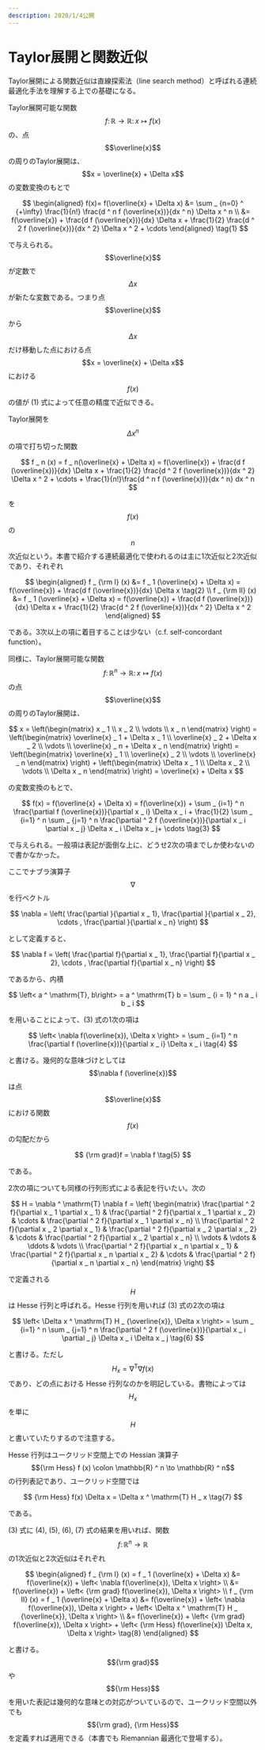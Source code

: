 ```yaml
---
description: 2020/1/4公開
---
```


# Taylor展開と関数近似

Taylor展開による関数近似は直線探索法（line search method）と呼ばれる連続最適化手法を理解する上での基礎になる。

Taylor展開可能な関数$$f \colon \mathbb{R} \to \mathbb{R} \colon x \mapsto f(x)$$の、点$$\overline{x}$$の周りのTaylor展開は、$$x = \overline{x} + \Delta x$$の変数変換のもとで

$$
\begin{aligned}
f(x)= f(\overline{x} + \Delta x) &= \sum _ {n=0} ^ {+\infty} \frac{1}{n!} \frac{d ^ n f (\overline{x})}{dx ^ n} \Delta x ^ n \\
&= f(\overline{x}) + \frac{d f (\overline{x})}{dx} \Delta x + \frac{1}{2} \frac{d ^ 2 f (\overline{x})}{dx ^ 2} \Delta x ^ 2 + \cdots
\end{aligned} \tag{1}
$$

で与えられる。$$\overline{x}$$が定数で$$\Delta x$$が新たな変数である。つまり点$$\overline{x}$$から$$\Delta x$$だけ移動した点における点$$x = \overline{x} + \Delta x$$における$$f(x)$$の値が \(1\) 式によって任意の精度で近似できる。

Taylor展開を$$\Delta x ^ n$$の項で打ち切った関数

$$
f _ n (x) = f _ n(\overline{x} + \Delta x) = f(\overline{x}) + \frac{d f (\overline{x})}{dx} \Delta x + \frac{1}{2} \frac{d ^ 2 f (\overline{x})}{dx ^ 2} \Delta x ^ 2 + \cdots + \frac{1}{n!}\frac{d ^ n f (\overline{x})}{dx ^ n} dx ^ n
$$

を$$f(x)$$の$$n$$次近似という。本書で紹介する連続最適化で使われるのは主に1次近似と2次近似であり、それぞれ

$$
\begin{aligned}
f _ {\rm I} (x) &= f _ 1 (\overline{x} + \Delta x) = f(\overline{x}) + \frac{d f (\overline{x})}{dx} \Delta x \tag{2} \\
f _ {\rm II} (x) &= f _ 1 (\overline{x} + \Delta x) = f(\overline{x}) + \frac{d f (\overline{x})}{dx} \Delta x + \frac{1}{2} \frac{d ^ 2 f (\overline{x})}{dx ^ 2} \Delta x ^ 2 
\end{aligned}
$$

である。3次以上の項に着目することは少ない（c.f. self-concordant function）。

同様に、Taylor展開可能な関数$$f \colon \mathbb{R} ^ n \to \mathbb{R} \colon x \mapsto f(x)$$の点$$\overline{x}$$の周りのTaylor展開は、

$$
x = \left(\begin{matrix}
x _ 1 \\
x _ 2 \\
\vdots \\
x _ n
\end{matrix} \right) =  \left(\begin{matrix}
\overline{x} _ 1 + \Delta x _ 1 \\
\overline{x} _ 2 + \Delta x _ 2 \\
\vdots \\
\overline{x} _ n + \Delta x _ n
\end{matrix} \right) = \left(\begin{matrix}
\overline{x} _ 1 \\
\overline{x} _ 2 \\
\vdots \\
\overline{x} _ n
\end{matrix} \right) + \left(\begin{matrix}
\Delta x _ 1 \\
\Delta x _ 2 \\
\vdots \\
\Delta x _ n
\end{matrix} \right) = \overline{x} + \Delta x
$$

の変数変換のもとで、

$$
f(x) = f(\overline{x} + \Delta x) =  f(\overline{x}) + \sum _ {i=1} ^ n \frac{\partial f (\overline{x})}{\partial x _ i} \Delta x _ i + \frac{1}{2} \sum _ {i=1} ^ n \sum _ {j=1} ^ n \frac{\partial ^ 2 f (\overline{x})}{\partial x _ i \partial x _ j} \Delta x _ i \Delta x _ j+ \cdots \tag{3}
$$

で与えられる。一般項は表記が面倒な上に、どうせ2次の項までしか使わないので書かなかった。

ここでナブラ演算子$$\nabla$$を行ベクトル

$$
\nabla = \left( \frac{\partial }{\partial x _ 1}, \frac{\partial }{\partial x _ 2}, \cdots , \frac{\partial }{\partial x _ n} \right)
$$

として定義すると、

$$
\nabla f = \left( \frac{\partial f}{\partial x _ 1}, \frac{\partial f}{\partial x _ 2}, \cdots , \frac{\partial f}{\partial x _ n} \right)
$$

であるから、内積

$$
\left< a ^ \mathrm{T}, b\right> = a ^ \mathrm{T} b = \sum _ {i = 1} ^ n a _ i b _ i
$$

を用いることによって、\(3\) 式の1次の項は

$$
\left< \nabla f(\overline{x}), \Delta x \right> = \sum _ {i=1} ^ n \frac{\partial f (\overline{x})}{\partial x _ i} \Delta x _ i \tag{4}
$$

と書ける。幾何的な意味づけとしては$$\nabla f (\overline{x})$$は点$$\overline{x}$$における関数$$f(x)$$の勾配だから

$$
{\rm grad}f = \nabla f \tag{5}
$$

である。

2次の項についても同様の行列形式による表記を行いたい。次の

$$
H = \nabla ^ \mathrm{T} \nabla f = \left(
\begin{matrix}
\frac{\partial ^ 2 f}{\partial x _ 1 \partial x _ 1} & \frac{\partial ^ 2 f}{\partial x _ 1 \partial x _ 2} & \cdots & \frac{\partial ^ 2 f}{\partial x _ 1 \partial x _ n} \\
\frac{\partial ^ 2 f}{\partial x _ 2 \partial x _ 1} & \frac{\partial ^ 2 f}{\partial x _ 2 \partial x _ 2} & \cdots & \frac{\partial ^ 2 f}{\partial x _ 2 \partial x _ n} \\
\vdots & \vdots & \ddots & \vdots \\
\frac{\partial ^ 2 f}{\partial x _ n \partial x _ 1} & \frac{\partial ^ 2 f}{\partial x _ n \partial x _ 2} & \cdots & \frac{\partial ^ 2 f}{\partial x _ n \partial x _ n}
\end{matrix}
\right)
$$

で定義される$$H$$は Hesse 行列と呼ばれる。Hesse 行列を用いれば \(3\) 式の2次の項は

$$
\left< \Delta x ^ \mathrm{T} H _ {\overline{x}}, \Delta x \right> = \sum _ {i=1} ^ n \sum _ {j=1} ^ n \frac{\partial ^ 2 f (\overline{x})}{\partial x _ i \partial _ j} \Delta x _ i \Delta x _ j \tag{6}
$$

と書ける。ただし$$H _ x = \nabla ^ \mathrm{T} \nabla f (x)$$であり、どの点における Hesse 行列なのかを明記している。書物によっては$$H _ x$$を単に$$H$$と書いていたりするので注意する。

Hesse 行列はユークリッド空間上での Hessian 演算子 $${\rm Hess} f (x) \colon \mathbb{R} ^ n \to \mathbb{R} ^ n$$の行列表記であり、ユークリッド空間では

$$
{\rm Hess} f(x) \Delta x = \Delta x ^ \mathrm{T} H _ x \tag{7}
$$

である。

\(3\) 式に \(4\), \(5\), \(6\), \(7\) 式の結果を用いれば、関数$$f \colon \mathbb{R} ^ n \to \mathbb{R}$$の1次近似と2次近似はそれぞれ

$$
\begin{aligned}
f _ {\rm I} (x) = f _ 1 (\overline{x} + \Delta x) &= f(\overline{x}) + \left< \nabla f(\overline{x}), \Delta x \right> \\
&= f(\overline{x}) + \left< {\rm grad} f(\overline{x}), \Delta x \right> \\
f _ {\rm II} (x) = f _ 1 (\overline{x} + \Delta x) &= f(\overline{x}) +  \left< \nabla f(\overline{x}), \Delta x \right> + \left< \Delta x ^ \mathrm{T} H _ {\overline{x}}, \Delta x \right> \\
&= f(\overline{x}) + \left< {\rm grad} f(\overline{x}), \Delta x \right> + \left< {\rm Hess} f(\overline{x}) \Delta x, \Delta x \right> \tag{8}
\end{aligned}
$$

と書ける。$${\rm grad}$$や$${\rm Hess}$$を用いた表記は幾何的な意味との対応がついているので、ユークリッド空間以外でも$${\rm grad}, {\rm Hess}$$を定義すれば適用できる（本書でも Riemannian 最適化で登場する）。



